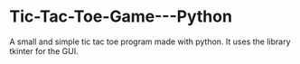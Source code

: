 # Tic-Tac-Toe-Game---Python
A small and simple tic tac toe program made with python. It uses the library tkinter for the GUI.
